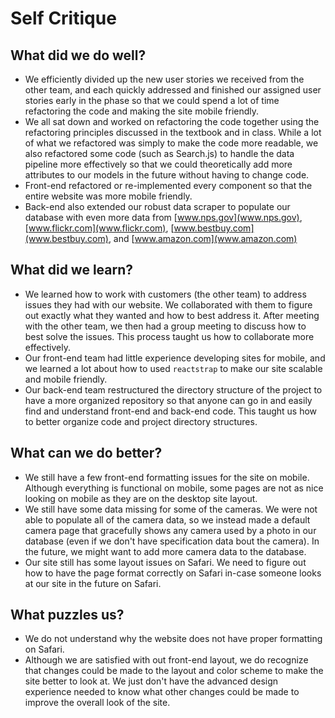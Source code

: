 # Self Critique

## What did we do well?

* We efficiently divided up the new user stories we received from the other team,
  and each quickly addressed and finished our assigned user stories early in the
  phase so that we could spend a lot of time refactoring the code and making the
  site mobile friendly.
* We all sat down and worked on refactoring the code together using the refactoring
  principles discussed in the textbook and in class. While a lot of what we refactored
  was simply to make the code more readable, we also refactored some code
  (such as Search.js) to handle the data pipeline more effectively so that we could
  theoretically add more attributes to our models in the future without having to
  change code.
* Front-end refactored or re-implemented every component so that the entire website
  was more mobile friendly.
* Back-end also extended our robust data scraper to populate our database with
  even more data from [www.nps.gov](www.nps.gov), [www.flickr.com](www.flickr.com),
  [www.bestbuy.com](www.bestbuy.com), and [www.amazon.com](www.amazon.com)

## What did we learn?

* We learned how to work with customers (the other team) to address issues they
  had with our website. We collaborated with them to figure out exactly what they
  wanted and how to best address it. After meeting with the other team, we then
  had a group meeting to discuss how to best solve the issues. This process taught
  us how to collaborate more effectively.
* Our front-end team had little experience developing sites for mobile, and we
  learned a lot about how to used `reactstrap` to make our site scalable and mobile
  friendly.
* Our back-end team restructured the directory structure of the project to have
a more organized repository so that anyone can go in and easily find and
understand front-end and back-end code. This taught us how to better organize
code and project directory structures.

## What can we do better?

* We still have a few front-end formatting issues for the site on mobile. Although
  everything is functional on mobile, some pages are not as nice looking on mobile
  as they are on the desktop site layout.
* We still have some data missing for some of the cameras. We were not able to populate
  all of the camera data, so we instead made a default camera page that gracefully
  shows any camera used by a photo in our database (even if we don't have specification
  data bout the camera). In the future, we might want to add more camera data to
  the database.
* Our site still has some layout issues on Safari. We need to figure out how to
  have the page format correctly on Safari in-case someone looks at our site in
  the future on Safari.

## What puzzles us?

* We do not understand why the website does not have proper formatting on Safari.
* Although we are satisfied with out front-end layout, we do recognize that changes
  could be made to the layout and color scheme to make the site better to look at.
  We just don't have the advanced design experience needed to know what other changes
  could be made to improve the overall look of the site.
